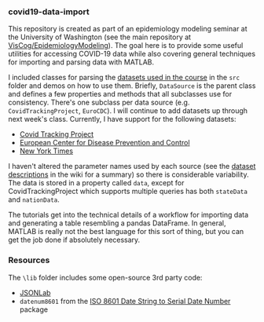 ### covid19-data-import

This repository is created as part of an epidemiology modeling seminar at the University of Washington (see the main repository at [VisCog/EpidemiologyModeling](https://github.com/VisCog/EpidemiologyModeling)). The goal here is to provide some useful utilities for accessing COVID-19 data while also covering general techniques for importing and parsing data with MATLAB.

I included classes for parsing the [datasets used in the course](https://github.com/VisCog/EpidemiologyModeling/wiki/Datasets) in the `src` folder and demos on how to use them. Briefly, `DataSource` is the parent class and defines a few properties and methods that all subclasses use for consistency. There's one subclass per data source (e.g. `CovidTrackingProject`, `EuroCDC`). I will continue to add datasets up through next week's class. Currently, I have support for the following datasets:
- [Covid Tracking Project](https://covidtracking.com/api)
- [European Center for Disease Prevention and Control](https://www.ecdc.europa.eu/en/geographical-distribution-2019-ncov-cases)
- [New York Times](https://www.nytimes.com/interactive/2020/us/coronavirus-us-cases.html)

I haven't altered the parameter names used by each source (see the [dataset descriptions](https://github.com/VisCog/EpidemiologyModeling/wiki/Datasets) in the wiki for a summary) so there is considerable variability. The data is stored in a property called `data`, except for CovidTrackingProject which supports multiple queries has both `stateData` and `nationData`.

The tutorials get into the technical details of a workflow for importing data and generating a table resembling a pandas DataFrame. In general, MATLAB is really not the best language for this sort of thing, but you can get the job done if absolutely necessary. 

### Resources
The `\lib` folder includes some open-source 3rd party code:
- [JSONLab](https://github.com/fangq/jsonlab)
- `datenum8601` from the [ISO 8601 Date String to Serial Date Number](https://www.mathworks.com/matlabcentral/fileexchange/39389-iso-8601-date-string-to-serial-date-number) package 
